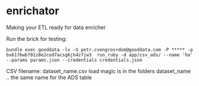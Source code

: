 enrichator
==========

Making your ETL ready for data enricher

Run the brick for testing:

    bundle exec gooddata -lv -U petr.cvengros+dom@gooddata.com -P ***** -p bx617bwb701z8e2cod7acsg6jh4z7jw3  run_ruby -d app/csv_ads/ --name 'ha' --params params.json --credentials credentials.json

CSV filename: dataset_name.csv
load magic is in the folders
dataset_name .. the same name for the ADS table